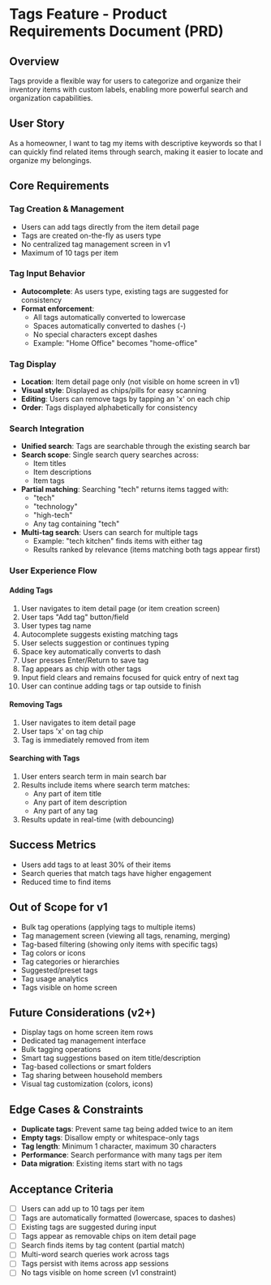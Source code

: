 # Tags Feature - Product Requirements Document (PRD)

## Overview
Tags provide a flexible way for users to categorize and organize their inventory items with custom labels, enabling more powerful search and organization capabilities.

## User Story
As a homeowner, I want to tag my items with descriptive keywords so that I can quickly find related items through search, making it easier to locate and organize my belongings.

## Core Requirements

### Tag Creation & Management
- Users can add tags directly from the item detail page
- Tags are created on-the-fly as users type
- No centralized tag management screen in v1
- Maximum of 10 tags per item

### Tag Input Behavior
- **Autocomplete**: As users type, existing tags are suggested for consistency
- **Format enforcement**: 
  - All tags automatically converted to lowercase
  - Spaces automatically converted to dashes (-)
  - No special characters except dashes
  - Example: "Home Office" becomes "home-office"

### Tag Display
- **Location**: Item detail page only (not visible on home screen in v1)
- **Visual style**: Displayed as chips/pills for easy scanning
- **Editing**: Users can remove tags by tapping an 'x' on each chip
- **Order**: Tags displayed alphabetically for consistency

### Search Integration
- **Unified search**: Tags are searchable through the existing search bar
- **Search scope**: Single search query searches across:
  - Item titles
  - Item descriptions  
  - Item tags
- **Partial matching**: Searching "tech" returns items tagged with:
  - "tech"
  - "technology"
  - "high-tech"
  - Any tag containing "tech"
- **Multi-tag search**: Users can search for multiple tags
  - Example: "tech kitchen" finds items with either tag
  - Results ranked by relevance (items matching both tags appear first)

### User Experience Flow

#### Adding Tags
1. User navigates to item detail page (or item creation screen)
2. User taps "Add tag" button/field
3. User types tag name
4. Autocomplete suggests existing matching tags
5. User selects suggestion or continues typing
6. Space key automatically converts to dash
7. User presses Enter/Return to save tag
8. Tag appears as chip with other tags
9. Input field clears and remains focused for quick entry of next tag
10. User can continue adding tags or tap outside to finish

#### Removing Tags
1. User navigates to item detail page
2. User taps 'x' on tag chip
3. Tag is immediately removed from item

#### Searching with Tags
1. User enters search term in main search bar
2. Results include items where search term matches:
   - Any part of item title
   - Any part of item description
   - Any part of any tag
3. Results update in real-time (with debouncing)

## Success Metrics
- Users add tags to at least 30% of their items
- Search queries that match tags have higher engagement
- Reduced time to find items

## Out of Scope for v1
- Bulk tag operations (applying tags to multiple items)
- Tag management screen (viewing all tags, renaming, merging)
- Tag-based filtering (showing only items with specific tags)
- Tag colors or icons
- Tag categories or hierarchies
- Suggested/preset tags
- Tag usage analytics
- Tags visible on home screen

## Future Considerations (v2+)
- Display tags on home screen item rows
- Dedicated tag management interface
- Bulk tagging operations
- Smart tag suggestions based on item title/description
- Tag-based collections or smart folders
- Tag sharing between household members
- Visual tag customization (colors, icons)

## Edge Cases & Constraints
- **Duplicate tags**: Prevent same tag being added twice to an item
- **Empty tags**: Disallow empty or whitespace-only tags
- **Tag length**: Minimum 1 character, maximum 30 characters
- **Performance**: Search performance with many tags per item
- **Data migration**: Existing items start with no tags

## Acceptance Criteria
- [ ] Users can add up to 10 tags per item
- [ ] Tags are automatically formatted (lowercase, spaces to dashes)
- [ ] Existing tags are suggested during input
- [ ] Tags appear as removable chips on item detail page
- [ ] Search finds items by tag content (partial match)
- [ ] Multi-word search queries work across tags
- [ ] Tags persist with items across app sessions
- [ ] No tags visible on home screen (v1 constraint)